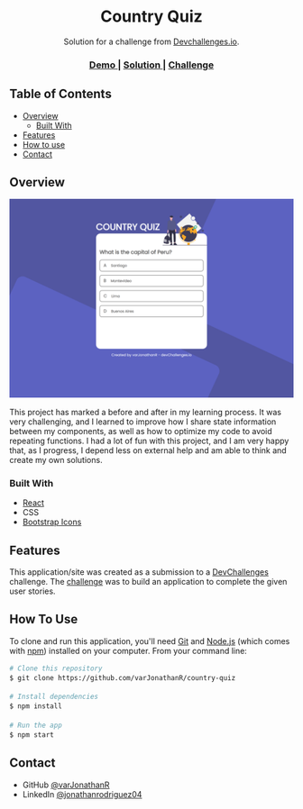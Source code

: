 <h1 align="center">Country Quiz</h1>

<div align="center">
  Solution for a challenge from  <a href="http://devchallenges.io" target="_blank">Devchallenges.io</a>. <br>
</div>

<div align="center">
  <h3>
    <a href="https://country-quiz-varjonathanr.netlify.app/">
      Demo
    </a>
    <span> | </span>
    <a href="https://legacy.devchallenges.io/solutions/x1ccA5JwrPwkts04QZLR">
      Solution
    </a>
    <span> | </span>
    <a href="https://legacy.devchallenges.io/challenges/Bu3G2irnaXmfwQ8sZkw8">
      Challenge
    </a>
  </h3>
</div>

<!-- TABLE OF CONTENTS -->

## Table of Contents

- [Overview](#overview)
  - [Built With](#built-with)
- [Features](#features)
- [How to use](#how-to-use)
- [Contact](#contact)

<!-- OVERVIEW -->

## Overview

![Country Quiz Preview](https://github.com/varJonathanR/country-quiz/blob/main/public/country-quiz_preview.png)

This project has marked a before and after in my learning process. It was very challenging, and I learned to improve how I share state information between my components, as well as how to optimize my code to avoid repeating functions. I had a lot of fun with this project, and I am very happy that, as I progress, I depend less on external help and am able to think and create my own solutions.

### Built With

- [React](https://reactjs.org/)
- CSS
- [Bootstrap Icons](https://icons.getbootstrap.com/)

## Features

This application/site was created as a submission to a [DevChallenges](https://devchallenges.io/challenges) challenge. The [challenge](https://legacy.devchallenges.io/challenges/Bu3G2irnaXmfwQ8sZkw8) was to build an application to complete the given user stories.

## How To Use

To clone and run this application, you'll need [Git](https://git-scm.com) and [Node.js](https://nodejs.org/en/download/) (which comes with [npm](http://npmjs.com)) installed on your computer. From your command line:

```bash
# Clone this repository
$ git clone https://github.com/varJonathanR/country-quiz

# Install dependencies
$ npm install

# Run the app
$ npm start
```

## Contact

- GitHub [@varJonathanR](https://github.com/varJonathanR)
- LinkedIn [@jonathanrodriguez04](https://www.linkedin.com/in/jonathanrodriguez04)